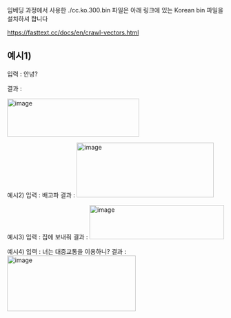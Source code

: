 임베딩 과정에서 사용한 ./cc.ko.300.bin 파일은 아래 링크에 있는 Korean bin 파일을 설치하셔 합니다

https://fasttext.cc/docs/en/crawl-vectors.html

<h2>예시1)</h2>
<p>입력 : 안녕?</p>
<p>결과 : </p>
<p><img width="306" height="88" alt="image" src="https://github.com/user-attachments/assets/626318b8-9fd2-486b-b56e-4c84e9e5c0ba" /></p>

예시2)
입력 : 배고파
결과 : <img width="318" height="127" alt="image" src="https://github.com/user-attachments/assets/809dd8ba-0b3c-4f56-add7-d8c99b20e4e9" />

예시3)
입력 : 집에 보내줘
결과 : <img width="312" height="79" alt="image" src="https://github.com/user-attachments/assets/21dbb30a-c1ea-42cc-a6e3-62c8e779829d" />

예시4)
입력 : 너는 대중교통을 이용하니?
결과 : <img width="298" height="129" alt="image" src="https://github.com/user-attachments/assets/af2f76c4-cc56-4c1d-975a-c12c0edcca6d" />
